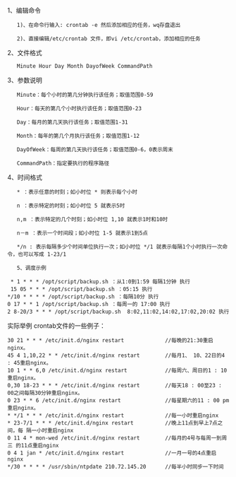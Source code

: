  1、编辑命令

       1)、在命令行输入: crontab -e 然后添加相应的任务，wq存盘退出

       2)、直接编辑/etc/crontab 文件，即vi /etc/crontab，添加相应的任务

   2、文件格式

       Minute Hour Day Month DayofWeek CommandPath

   3、参数说明

       Minute：每个小时的第几分钟执行该任务；取值范围0-59

       Hour：每天的第几个小时执行该任务；取值范围0-23

       Day：每月的第几天执行该任务；取值范围1-31

       Month：每年的第几个月执行该任务；取值范围1-12

       DayOfWeek：每周的第几天执行该任务；取值范围0-6，0表示周末

       CommandPath：指定要执行的程序路径

   4、时间格式

       * ：表示任意的时刻；如小时位 * 则表示每个小时

       n ：表示特定的时刻；如小时位 5 就表示5时

       n,m ：表示特定的几个时刻；如小时位 1,10 就表示1时和10时

       n－m ：表示一个时间段；如小时位 1-5 就表示1到5点

       */n : 表示每隔多少个时间单位执行一次；如小时位 */1 就表示每隔1个小时执行一次命令，也可以写成 1-23/1

       5、调度示例
```
 * 1 * * * /opt/script/backup.sh ：从1:0到1:59 每隔1分钟 执行
 15 05 * * * /opt/script/backup.sh ：05:15 执行
*/10 * * * * /opt/script/backup.sh ：每隔10分 执行
0 17 * * 1 /opt/script/backup.sh ：每周一的 17:00 执行
2 8-20/3 * * * /opt/script/backup.sh  8:02,11:02,14:02,17:02,20:02 执行
```

实际举例
crontab文件的一些例子：
```
30 21 * * * /etc/init.d/nginx restart             //每晚的21:30重启 nginx。
45 4 1,10,22 * * /etc/init.d/nginx restart        //每月1、 10、22日的4 : 45重启nginx。
10 1 * * 6,0 /etc/init.d/nginx restart            //每周六、周日的1 : 10重启nginx。
0,30 18-23 * * * /etc/init.d/nginx restart        //每天18 : 00至23 : 00之间每隔30分钟重启nginx。
0 23 * * 6 /etc/init.d/nginx restart              //每星期六的11 : 00 pm重启nginx。
* */1 * * * /etc/init.d/nginx restart             //每一小时重启nginx
* 23-7/1 * * * /etc/init.d/nginx restart          //晚上11点到早上7点之间，每 隔一小时重启nginx
0 11 4 * mon-wed /etc/init.d/nginx restart        //每月的4号与每周一到周三 的11点重启nginx
0 4 1 jan * /etc/init.d/nginx restart             //一月一号的4点重启nginx
*/30 * * * * /usr/sbin/ntpdate 210.72.145.20      //每半小时同步一下时间
```
